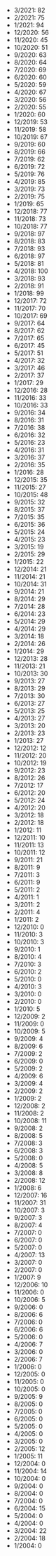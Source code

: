 *  3/2021: 82
*  2/2021: 75
*  1/2021: 94
*  12/2020: 56
*  11/2020: 45
*  10/2020: 51
*  9/2020: 63
*  8/2020: 64
*  7/2020: 69
*  6/2020: 60
*  5/2020: 59
*  4/2020: 67
*  3/2020: 56
*  2/2020: 55
*  1/2020: 60
*  12/2019: 53
*  11/2019: 58
*  10/2019: 67
*  9/2019: 60
*  8/2019: 66
*  7/2019: 62
*  6/2019: 72
*  5/2019: 76
*  4/2019: 85
*  3/2019: 73
*  2/2019: 75
*  1/2019: 65
*  12/2018: 77
*  11/2018: 73
*  10/2018: 77
*  9/2018: 97
*  8/2018: 83
*  7/2018: 93
*  6/2018: 97
*  5/2018: 81
*  4/2018: 100
*  3/2018: 93
*  2/2018: 91
*  1/2018: 99
*  12/2017: 72
*  11/2017: 70
*  10/2017: 69
*  9/2017: 64
*  8/2017: 62
*  7/2017: 65
*  6/2017: 45
*  5/2017: 51
*  4/2017: 32
*  3/2017: 46
*  2/2017: 37
*  1/2017: 29
*  12/2016: 28
*  11/2016: 33
*  10/2016: 33
*  9/2016: 34
*  8/2016: 31
*  7/2016: 38
*  6/2016: 32
*  5/2016: 23
*  4/2016: 31
*  3/2016: 37
*  2/2016: 35
*  1/2016: 28
*  12/2015: 35
*  11/2015: 27
*  10/2015: 48
*  9/2015: 32
*  8/2015: 37
*  7/2015: 35
*  6/2015: 36
*  5/2015: 24
*  4/2015: 23
*  3/2015: 19
*  2/2015: 29
*  1/2015: 22
*  12/2014: 21
*  11/2014: 21
*  10/2014: 31
*  9/2014: 21
*  8/2014: 29
*  7/2014: 28
*  6/2014: 23
*  5/2014: 29
*  4/2014: 29
*  3/2014: 18
*  2/2014: 26
*  1/2014: 29
*  12/2013: 28
*  11/2013: 21
*  10/2013: 30
*  9/2013: 27
*  8/2013: 29
*  7/2013: 30
*  6/2013: 27
*  5/2013: 25
*  4/2013: 27
*  3/2013: 20
*  2/2013: 23
*  1/2013: 27
*  12/2012: 12
*  11/2012: 20
*  10/2012: 19
*  9/2012: 23
*  8/2012: 26
*  7/2012: 17
*  6/2012: 20
*  5/2012: 24
*  4/2012: 20
*  3/2012: 18
*  2/2012: 18
*  1/2012: 11
*  12/2011: 10
*  11/2011: 13
*  10/2011: 12
*  9/2011: 21
*  8/2011: 9
*  7/2011: 3
*  6/2011: 9
*  5/2011: 2
*  4/2011: 1
*  3/2011: 2
*  2/2011: 4
*  1/2011: 2
*  12/2010: 0
*  11/2010: 3
*  10/2010: 3
*  9/2010: 1
*  8/2010: 4
*  7/2010: 3
*  6/2010: 2
*  5/2010: 0
*  4/2010: 3
*  3/2010: 0
*  2/2010: 0
*  1/2010: 5
*  12/2009: 2
*  11/2009: 0
*  10/2009: 5
*  9/2009: 4
*  8/2009: 6
*  7/2009: 2
*  6/2009: 0
*  5/2009: 2
*  4/2009: 6
*  3/2009: 4
*  2/2009: 2
*  1/2009: 2
*  12/2008: 2
*  11/2008: 2
*  10/2008: 11
*  9/2008: 2
*  8/2008: 5
*  7/2008: 3
*  6/2008: 3
*  5/2008: 0
*  4/2008: 5
*  3/2008: 8
*  2/2008: 12
*  1/2008: 6
*  12/2007: 16
*  11/2007: 31
*  10/2007: 3
*  9/2007: 3
*  8/2007: 4
*  7/2007: 0
*  6/2007: 0
*  5/2007: 0
*  4/2007: 13
*  3/2007: 0
*  2/2007: 0
*  1/2007: 9
*  12/2006: 10
*  11/2006: 0
*  10/2006: 5
*  9/2006: 0
*  8/2006: 6
*  7/2006: 0
*  6/2006: 6
*  5/2006: 0
*  4/2006: 7
*  3/2006: 0
*  2/2006: 7
*  1/2006: 0
*  12/2005: 0
*  11/2005: 0
*  10/2005: 0
*  9/2005: 9
*  8/2005: 0
*  7/2005: 0
*  6/2005: 0
*  5/2005: 0
*  4/2005: 0
*  3/2005: 0
*  2/2005: 12
*  1/2005: 11
*  12/2004: 0
*  11/2004: 14
*  10/2004: 0
*  9/2004: 0
*  8/2004: 0
*  7/2004: 0
*  6/2004: 15
*  5/2004: 0
*  4/2004: 0
*  3/2004: 22
*  2/2004: 18
*  1/2004: 0